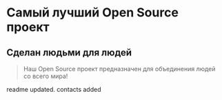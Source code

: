 # Самый лучший Open Source проект

## Сделан людьми для людей

> Наш Open Source проект предназначен для объединения людей со всего мира!

readme updated. contacts added
